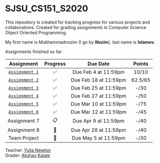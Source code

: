 SJSU_CS151_S2020
===
This repository is created for tracking progress for various projects and collaborations. Created for grading assignments in Computer Science Object Oriented Programming.

My first name is Mukhammadnozim (I go by **_Nozim_**), last name is **__Islamov__**.

Assignments finished so far:


Assignment | Progress | Due Date | Points |
:--------: | :------: | :------: | :----: |
[`Assignment 1`](./Assignment1) | :white_check_mark: | Due Feb 4 at 11:59pm | 10/10 |
[`Assignment 2`](./Assignment2) | :white_check_mark: | Due Feb 18 at 11:59pm|62.5/65|
[`Assignment 3`](./Assignment3) | :white_check_mark: | Due Feb 25 at 11:59pm| -/30  |
[`Assignment 4`](./Assignment4) | :white_check_mark: | Due Feb 27 at 11:59pm| -/50  |
[`Assignment 5`](./Assignment5) | :white_check_mark: | Due Mar 10 at 11:59pm| -/75  |
[`Assignment 6`](./Assignment6) | :white_check_mark: | Due Mar 12 at 11:59pm| -/45  |
Assignment 7                    | :clipboard:        | Due Apr 9 at 11:59pm | -/40  |
Assignment 8                    | :no_entry_sign:    | Due Apr 28 at 11:59pm| -/40  |
Team Project                    | :no_entry_sign:    | Due May 5 at 11:59pm | -/30  |


Teacher: <a href="https://github.com/ynewton">Yulia Newton</a><br>
Grader:  <a href="https://github.com/AkshayKajale">Akshay Kajale</a>
